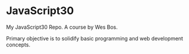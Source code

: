 ﻿# JavaScript30

My JavaScript30 Repo. A course by Wes Bos.

Primary objective is to solidify basic programming and web development concepts.
